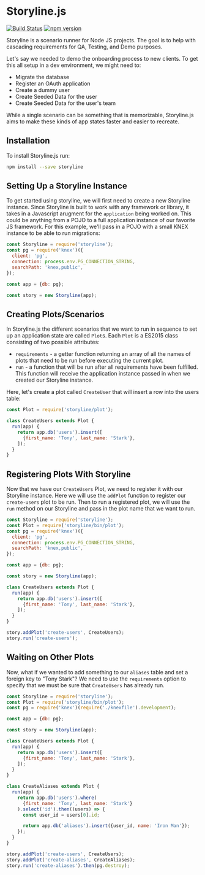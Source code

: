 # Storyline.js

[![Build Status](https://travis-ci.org/rtablada/storyline.svg?branch=master)](https://travis-ci.org/rtablada/storyline)
[![npm version](https://badge.fury.io/js/storyline.svg)](https://badge.fury.io/js/storyline)

Storyline is a scenario runner for Node JS projects.
The goal is to help with cascading requirements for QA, Testing, and Demo purposes.

Let's say we needed to demo the onboarding process to new clients.
To get this all setup in a dev environment, we might need to:

* Migrate the database
* Register an OAuth application
* Create a dummy user
* Create Seeded Data for the user
* Create Seeded Data for the user's team

While a single scenario can be something that is memorizable, Storyline.js aims to make these kinds of app states faster and easier to recreate.

## Installation

To install Storyline.js run:

```bash
npm install --save storyline
```

## Setting Up a Storyline Instance

To get started using storyline, we will first need to create a new Storyline instance.
Since Storyline is built to work with any framework or library, it takes in a Javascript arugment for the `application` being worked on.
This could be anything from a POJO to a full application instance of our favorite JS framework.
For this example, we'll pass in a POJO with a small KNEX instance to be able to run migrations:

```js
const Storyline = require('storyline');
const pg = require('knex')({
  client: 'pg',
  connection: process.env.PG_CONNECTION_STRING,
  searchPath: 'knex,public',
});

const app = {db: pg};

const story = new Storyline(app);
```

## Creating Plots/Scenarios

In Storyline.js the different scenarios that we want to run in sequence to set up an application state are called `Plot`s.
Each `Plot` is a ES2015 class consisting of two possible attributes:

* `requirements` - a getter function returning an array of all the names of plots that need to be run before executing the current plot.
* `run` - a function that will be run after all requirements have been fulfilled. This function will receive the application instance passed in when we created our Storyline instance.

Here, let's create a plot called `CreateUser` that will insert a row into the users table:

```js
const Plot = require('storyline/plot');

class CreateUsers extends Plot {
  run(app) {
    return app.db('users').insert([
      {first_name: 'Tony', last_name: 'Stark'},
    ]);
  }
}
```

## Registering Plots With Storyline

Now that we have our `CreateUsers` Plot, we need to register it with our Storyline instance.
Here we will use the `addPlot` function to register our `create-users` plot to be run.
Then to run a registered plot, we will use the `run` method on our Storyline and pass in the plot name that we want to run.

```js
const Storyline = require('storyline');
const Plot = require('storyline/bin/plot');
const pg = require('knex')({
  client: 'pg',
  connection: process.env.PG_CONNECTION_STRING,
  searchPath: 'knex,public',
});

const app = {db: pg};

const story = new Storyline(app);

class CreateUsers extends Plot {
  run(app) {
    return app.db('users').insert([
      {first_name: 'Tony', last_name: 'Stark'},
    ]);
  }
}

story.addPlot('create-users', CreateUsers);
story.run('create-users');
```

## Waiting on Other Plots

Now, what if we wanted to add something to our `aliases` table and set a foreign key to "Tony Stark"?
We need to use the `requirements` option to specify that we must be sure that `CreateUsers` has already run.

```js
const Storyline = require('storyline');
const Plot = require('storyline/bin/plot');
const pg = require('knex')(require('./knexfile').development);

const app = {db: pg};

const story = new Storyline(app);

class CreateUsers extends Plot {
  run(app) {
    return app.db('users').insert([
      {first_name: 'Tony', last_name: 'Stark'},
    ]);
  }
}

class CreateAliases extends Plot {
  run(app) {
    return app.db('users').where(
      {first_name: 'Tony', last_name: 'Stark'}
    ).select('id').then((users) => {
      const user_id = users[0].id;

      return app.db('aliases').insert({user_id, name: 'Iron Man'});
    });
  }
}

story.addPlot('create-users', CreateUsers);
story.addPlot('create-aliases', CreateAliases);
story.run('create-aliases').then(pg.destroy);
```
